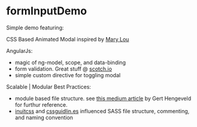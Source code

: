 formInputDemo
=============

Simple demo featuring:

CSS Based Animated Modal inspired by [Mary Lou](http://tympanus.net/codrops/2013/06/25/nifty-modal-window-effects/)
  
AngularJs:
- magic of ng-model, scope, and data-binding
- form validation. Great stuff @ [scotch.io](http://scotch.io/tutorials/javascript/angularjs-form-validation)
- simple custom directive for toggling modal

Scalable | Modular Best Practices:
- module based file structure. see [this medium article](https://medium.com/opinionated-angularjs/scalable-code-organization-in-angularjs-9f01b594bf06) by Gert Hengeveld for furthur reference.
- [inuitcss](https://github.com/csswizardry/inuit.css/) and [cssguidlin.es](http://cssguidelin.es/) influenced SASS file structure, commenting, and naming convention
